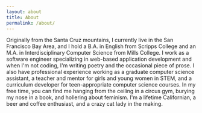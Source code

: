 ```yaml
---
layout: about
title: About
permalink: /about/
---
```


Originally from the Santa Cruz mountains, I currently live in the San Francisco Bay Area, and I hold a B.A. in English from Scripps College and an M.A. in Interdisciplinary Computer Science from Mills College. I work as a software engineer specializing in web-based application development and when I'm not coding, I'm writing poetry and the occasional piece of prose. I also have professional experience working as a graduate computer science assistant, a teacher and mentor for girls and young women in STEM, and a curriculum developer for teen-appropriate computer science courses. In my free time, you can find me hanging from the ceiling in a circus gym, burying my nose in a book, and hollering about feminism. I'm a lifetime Californian, a beer and coffee enthusiast, and a crazy cat lady in the making.   
